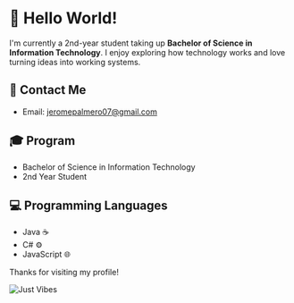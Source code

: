 # 👋 Hello World!

I'm currently a 2nd-year student taking up **Bachelor of Science in Information Technology**. I enjoy exploring how technology works and love turning ideas into working systems.

## 📧 Contact Me

- Email: jeromepalmero07@gmail.com

## 🎓 Program

- Bachelor of Science in Information Technology  
- 2nd Year Student

## 💻 Programming Languages

- Java ☕  
- C# ⚙️  
- JavaScript 🌐

Thanks for visiting my profile!

![Just Vibes](https://media3.giphy.com/media/v1.Y2lkPTc5MGI3NjExeWd3anZvZW1rdXlsN3R2MXc0YjE0MGhxaHlkcGhhNWFycnA5dXAzZiZlcD12MV9pbnRlcm5hbF9naWZfYnlfaWQmY3Q9Zw/zOvBKUUEERdNm/giphy.gif)
